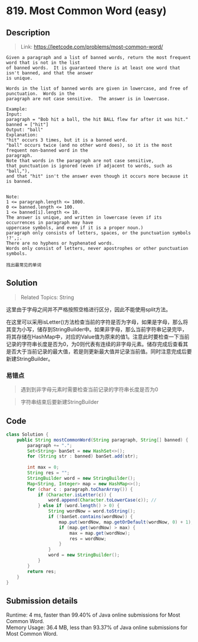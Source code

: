 # 819. Most Common Word (easy)

## Description

> Link: https://leetcode.com/problems/most-common-word/

```
Given a paragraph and a list of banned words, return the most frequent word that is not in the list 
of banned words.  It is guaranteed there is at least one word that isn't banned, and that the answer
is unique.

Words in the list of banned words are given in lowercase, and free of punctuation.  Words in the 
paragraph are not case sensitive.  The answer is in lowercase.

Example:
Input: 
paragraph = "Bob hit a ball, the hit BALL flew far after it was hit."
banned = ["hit"]
Output: "ball"
Explanation: 
"hit" occurs 3 times, but it is a banned word.
"ball" occurs twice (and no other word does), so it is the most frequent non-banned word in the 
paragraph. 
Note that words in the paragraph are not case sensitive,
that punctuation is ignored (even if adjacent to words, such as "ball,"), 
and that "hit" isn't the answer even though it occurs more because it is banned.
 

Note:
1 <= paragraph.length <= 1000.
0 <= banned.length <= 100.
1 <= banned[i].length <= 10.
The answer is unique, and written in lowercase (even if its occurrences in paragraph may have 
uppercase symbols, and even if it is a proper noun.)
paragraph only consists of letters, spaces, or the punctuation symbols !?',;.
There are no hyphens or hyphenated words.
Words only consist of letters, never apostrophes or other punctuation symbols.

找出最常见的单词

```


## Solution

> Related Topics: String

这里由于字母之间并不严格按照空格进行区分，因此不能使用split方法。

在这里可以采用isLetter()方法检查当前的字符是否为字母，如果是字母，那么将其变为小写，储存到StringBuilder中。如果非字母，那么当前字符串记录完毕，将其存储在HashMap中，对应的Value值为原来的值1。注意此时要检查一下当前记录的字符串长度是否为0，为0则代表有连续的非字母元素。储存完成后查看其是否大于当前记录的最大值，若是则更新最大值并记录当前值。同时注意完成后要新建StringBuilder。


### 易错点
> 遇到到非字母元素时需要检查当前记录的字符串长度是否为0

> 字符串结束后要新建StringBuilder


## Code
```java
class Solution {
    public String mostCommonWord(String paragraph, String[] banned) {
        paragraph += ".";
        Set<String> banSet = new HashSet<>();
        for (String str : banned) banSet.add(str);
        
        int max = 0;
        String res = "";
        StringBuilder word = new StringBuilder();
        Map<String, Integer> map = new HashMap<>();
        for (char c : paragraph.toCharArray()) {
            if (Character.isLetter(c)) {
                word.append(Character.toLowerCase(c)); //
            } else if (word.length() > 0) {
                String wordNow = word.toString();
                if (!banSet.contains(wordNow)) {
                    map.put(wordNow, map.getOrDefault(wordNow, 0) + 1);
                    if (map.get(wordNow) > max) {
                        max = map.get(wordNow);
                        res = wordNow;
                    }
                }
                word = new StringBuilder();
            }
        }
        return res;
    }
}
```


## Submission details
Runtime: 4 ms, faster than 99.40% of Java online submissions for Most Common Word.<Br>
Memory Usage: 36.4 MB, less than 93.37% of Java online submissions for Most Common Word.
